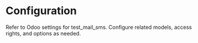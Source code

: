 # Configuration

Refer to Odoo settings for test_mail_sms. Configure related models, access rights, and options as needed.
